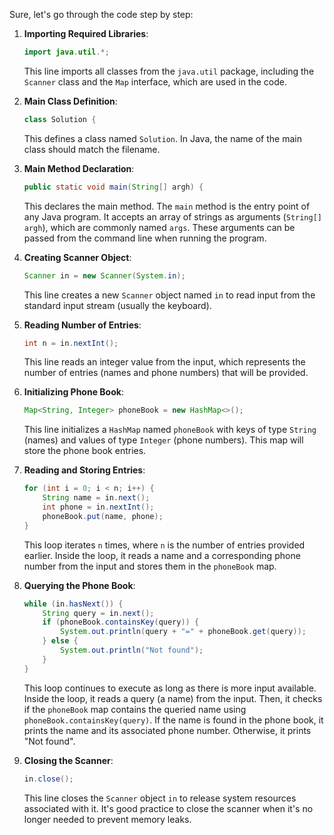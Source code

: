 Sure, let's go through the code step by step:

1. **Importing Required Libraries**:
   ```java
   import java.util.*;
   ```
   This line imports all classes from the `java.util` package, including the `Scanner` class and the `Map` interface, which are used in the code.

2. **Main Class Definition**:
   ```java
   class Solution {
   ```
   This defines a class named `Solution`. In Java, the name of the main class should match the filename.

3. **Main Method Declaration**:
   ```java
   public static void main(String[] argh) {
   ```
   This declares the main method. The `main` method is the entry point of any Java program. It accepts an array of strings as arguments (`String[] argh`), which are commonly named `args`. These arguments can be passed from the command line when running the program.

4. **Creating Scanner Object**:
   ```java
   Scanner in = new Scanner(System.in);
   ```
   This line creates a new `Scanner` object named `in` to read input from the standard input stream (usually the keyboard).

5. **Reading Number of Entries**:
   ```java
   int n = in.nextInt();
   ```
   This line reads an integer value from the input, which represents the number of entries (names and phone numbers) that will be provided.

6. **Initializing Phone Book**:
   ```java
   Map<String, Integer> phoneBook = new HashMap<>();
   ```
   This line initializes a `HashMap` named `phoneBook` with keys of type `String` (names) and values of type `Integer` (phone numbers). This map will store the phone book entries.

7. **Reading and Storing Entries**:
   ```java
   for (int i = 0; i < n; i++) {
       String name = in.next();
       int phone = in.nextInt();
       phoneBook.put(name, phone);
   }
   ```
   This loop iterates `n` times, where `n` is the number of entries provided earlier. Inside the loop, it reads a name and a corresponding phone number from the input and stores them in the `phoneBook` map.

8. **Querying the Phone Book**:
   ```java
   while (in.hasNext()) {
       String query = in.next();
       if (phoneBook.containsKey(query)) {
           System.out.println(query + "=" + phoneBook.get(query));
       } else {
           System.out.println("Not found");
       }
   }
   ```
   This loop continues to execute as long as there is more input available. Inside the loop, it reads a query (a name) from the input. Then, it checks if the `phoneBook` map contains the queried name using `phoneBook.containsKey(query)`. If the name is found in the phone book, it prints the name and its associated phone number. Otherwise, it prints "Not found".

9. **Closing the Scanner**:
   ```java
   in.close();
   ```
   This line closes the `Scanner` object `in` to release system resources associated with it. It's good practice to close the scanner when it's no longer needed to prevent memory leaks.
